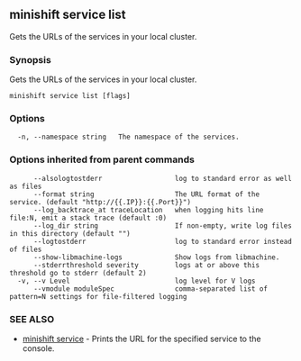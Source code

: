 ## minishift service list

Gets the URLs of the services in your local cluster.

### Synopsis


Gets the URLs of the services in your local cluster.

```
minishift service list [flags]
```

### Options

```
  -n, --namespace string   The namespace of the services.
```

### Options inherited from parent commands

```
      --alsologtostderr                  log to standard error as well as files
      --format string                    The URL format of the service. (default "http://{{.IP}}:{{.Port}}")
      --log_backtrace_at traceLocation   when logging hits line file:N, emit a stack trace (default :0)
      --log_dir string                   If non-empty, write log files in this directory (default "")
      --logtostderr                      log to standard error instead of files
      --show-libmachine-logs             Show logs from libmachine.
      --stderrthreshold severity         logs at or above this threshold go to stderr (default 2)
  -v, --v Level                          log level for V logs
      --vmodule moduleSpec               comma-separated list of pattern=N settings for file-filtered logging
```

### SEE ALSO
* [minishift service](minishift_service.md)	 - Prints the URL for the specified service to the console.

